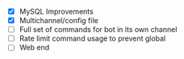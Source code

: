 - [x] MySQL Improvements
- [x] Multichannel/config file
- [ ] Full set of commands for bot in its own channel
- [ ] Rate limit command usage to prevent global
- [ ] Web end
